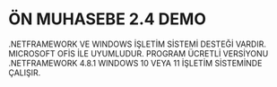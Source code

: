 # ÖN MUHASEBE 2.4 DEMO
.NETFRAMEWORK VE WINDOWS İŞLETİM SİSTEMİ DESTEĞİ VARDIR.
MICROSOFT OFİS İLE UYUMLUDUR.
PROGRAM ÜCRETLİ VERSİYONU .NETFRAMEWORK 4.8.1 WINDOWS 10 VEYA 11 İŞLETİM SİSTEMİNDE ÇALIŞIR.

